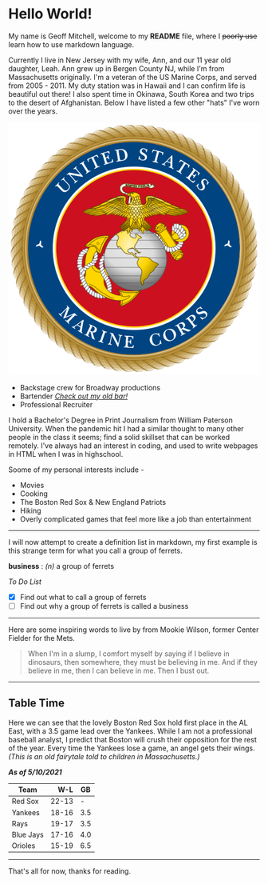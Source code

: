 # Hello World!
My name is Geoff Mitchell, welcome to my **README** file, where I ~~poorly use~~ learn how to use markdown language.


Currently I live in New Jersey with my wife, Ann, and our 11 year old daughter, Leah. Ann grew up in Bergen County NJ, while I'm from Massachusetts originally. I'm a veteran of the US Marine Corps, and served from 2005 - 2011. My duty station was in Hawaii and I can confirm life is beautiful out there! I also spent time in Okinawa, South Korea and two trips to the desert of Afghanistan. Below I have listed a few other "hats" I've worn over the years.

![emblem](USMC.svg)

- Backstage crew for Broadway productions
- Bartender [*Check out my old bar!*](https://sm23morristown.com)
- Professional Recruiter

I hold a Bachelor's Degree in Print Journalism from William Paterson University. When the pandemic hit I had a similar thought to many other people in the class it seems; find a solid skillset that can be worked remotely. I've always had an interest in coding, and used to write webpages in HTML when I was in highschool.

Soome of my personal interests include -
- Movies
- Cooking
- The Boston Red Sox & New England Patriots
- Hiking
- Overly complicated games that feel more like a job than entertainment

---

I will now attempt to create a definition list in markdown, my first example is this strange term for what you call a group of ferrets.

**business**
: *(n)* a group of ferrets

*To Do List*

- [x] Find out what to call a group of ferrets
- [ ] Find out why a group of ferrets is called a business

---

Here are some inspiring words to live by from Mookie Wilson, former Center Fielder for the Mets.

>When I'm in a slump, I comfort myself by saying if I believe in dinosaurs, then somewhere, they must be believing in me. And if they believe in me, then I can believe in me. Then I bust out.

---
## Table Time

Here we can see that the lovely Boston Red Sox hold first place in the AL East, with a 3.5 game lead over the Yankees. While I am not a professional baseball analyst, I predict that Boston will crush their opposition for the rest of the year. Every time the Yankees lose a game, an angel gets their wings. *(This is an old fairytale told to children in Massachusetts.)*



***As of 5/10/2021***

| Team | W-L | GB |
| --- | ---: | --- |
| Red Sox | 22-13 | - |
| Yankees | 18-16| 3.5 |
| Rays | 19-17 | 3.5 |
| Blue Jays | 17-16 | 4.0 |
| Orioles | 15-19 | 6.5 |

---

That's all for now, thanks for reading.
